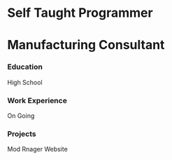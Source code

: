 # Self Taught Programmer
# Manufacturing Consultant

### Education
High School

### Work Experience 
On Going 

### Projects
Mod Rnager Website
